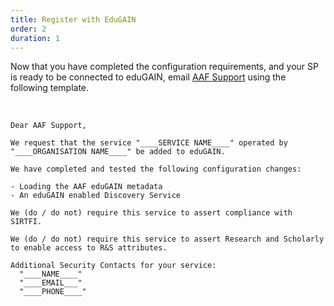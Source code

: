 ```yaml
---
title: Register with EduGAIN
order: 2
duration: 1
---
```


Now that you have completed the configuration requirements, and your SP is ready to be connected to eduGAIN, email <a href="mailto:support@aaf.edu.au">AAF Support</a> using the following template.

<br>

```shell
Dear AAF Support,

We request that the service "____SERVICE NAME____" operated by "____ORGANISATION NAME____" be added to eduGAIN.

We have completed and tested the following configuration changes:

- Loading the AAF eduGAIN metadata
- An eduGAIN enabled Discovery Service

We (do / do not) require this service to assert compliance with SIRTFI.

We (do / do not) require this service to assert Research and Scholarly to enable access to R&S attributes.

Additional Security Contacts for your service:
  "____NAME____"
  "____EMAIL___"
  "____PHONE____"  
```